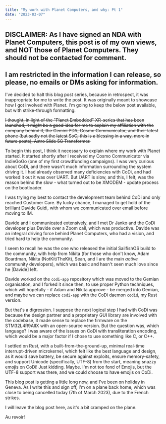 ```yaml
---
title: "My work with Planet Computers, and why: Pt 1"
date: "2023-03-07"
---
```


## DISCLAIMER: As I have signed an NDA with Planet Computers, this post is of my own views, and NOT those of Planet Computers. They should not be contacted for comment.
## I am restricted in the information I can release, so please, no emails or DMs asking for information.

I've decided to halt this blog post series, because in retrospect, it was
inappropriate for me to write the post. It was originally meant to showcase how
I got involved with Planet. I'm going to keep the below post available, but with
strike-through formatting.

<del>I thought, in light of the "Planet Embedded" XR-series that has been launched,
it might be a good idea for me to explain my affiliation with the company
behind it, the Gemini PDA, Cosmo Communicator, and their latest phone (but
sadly not the latest SoC; this is a blessing in a way, more in future posts),
Astro Slide 5G Transformer.

To begin this post, I think it necessary to explain where my work with Planet
started. It started shortly after I received my Cosmo Communicator via
IndieGoGo (one of my first crowdfunding campaigns). I was very curious about
CoDi, and there wasn't much information surrounding the system driving it. I
had already observed many deficiencies with CoDi, and had worked it out it was
over UART. But UART is slow, and this, I felt, was the reason behind the slow -
what turned out to be XMODEM - update process on the bootloader.

I was trying my best to contact the development team behind CoDi and only
reached Customer Care. By lucky chance, I managed to get hold of the brilliant
Davide Guidi, with whom we communicated over email before moving to IM. 

Davide and I communicated extensively, and I met Dr Janko and the CoDi
developer plus Davide over a Zoom call, which was productive. Davide was an
integral driving force behind Planet Computers, who had a vision, and tried
hard to help the community.

I seem to recall he was the one who released the initial SailfishOS build to
the community, with help from Nikita (for those who don't know, Adam Boardman,
Nikita (NotKit/TheKit), Sean, and I are the main *active* community
developers), which was basic and hasn't seen much love since he [Davide] left.

Davide worked on the `codi-app` repository which was moved to the Gemian
organisation, and I forked it since then, to use proper Python techniques,
which will hopefully - if Adam and Nikita approve - be merged into Gemian, and
maybe we can replace `codi-app` with the CoDi daemon `codid`, my Rust version.

But that's a digression. I suppose the next logical step I had with CoDi was
because the design partner and a proprietary GUI library are involved with the
codebase, it made sense to replace the firmware on the STM32L4R9AIIX with an
open-source version. But the question was, which language? I was aware of the
issues on CoDi with transliteration encoding, which would be a major factor if
I chose to use something like C, or C++.

I settled on Rust, with a built-from-the-ground-up, minimal real-time
interrupt-driven microkernel, which felt like the best language and design, as
it would save battery, be secure against exploits, ensure memory-safety, and
support Unicode (specifically, UTF-8) from the start, meaning snazzy emojis on
CoDi! Just kidding. Maybe. I'm not too fond of Emojis, but the UTF-8 support
was there, and we could choose to have emojis on CoDi.

This blog post is getting a little long now, and I've been on holiday in
Geneva. As I write this and sign off, I'm on a plane back home, which was close
to being cancelled today (7th of March 2023), due to the French strikes.

I will leave the blog post here, as it's a bit cramped on the plane.

Au revoir!</del>
